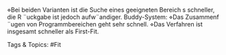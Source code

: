 ⋄Bei beiden Varianten ist die Suche eines geeigneten Bereich s schneller, die R ¨uckgabe ist jedoch
aufw¨andiger.
Buddy-System:
⋄Das Zusammenf ¨ugen von Programmbereichen geht sehr schnell.
⋄Das Verfahren ist insgesamt schneller als First-Fit.

   Tags & Topics:
   #Fit